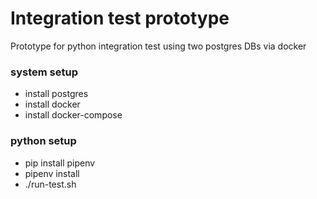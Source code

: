 # Integration test prototype
Prototype for python integration test using two postgres DBs via docker

### system setup
* install postgres
* install docker
* install docker-compose

### python setup
* pip install pipenv
* pipenv install
* ./run-test.sh
